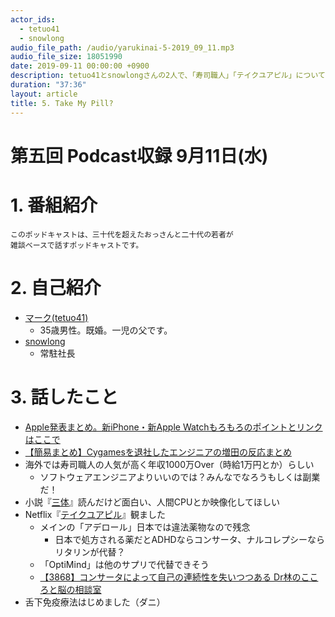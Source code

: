 ```yaml
---
actor_ids:
  - tetuo41
  - snowlong
audio_file_path: /audio/yarukinai-5-2019_09_11.mp3
audio_file_size: 18051990
date: 2019-09-11 00:00:00 +0900
description: tetuo41とsnowlongさんの2人で、「寿司職人」「テイクユアピル」について話しました。
duration: "37:36"
layout: article
title: 5. Take My Pill?
---
```


# 第五回 Podcast収録 9月11日(水)

# 1. 番組紹介
    このポッドキャストは、三十代を超えたおっさんと二十代の若者が
    雑談ベースで話すポッドキャストです。

# 2. 自己紹介
- [マーク(tetuo41)](https://twitter.com/tetuo41)
    - 35歳男性。既婚。一児の父です。
- [snowlong](https://twitter.com/_snowlong)
    - 常駐社長

# 3. 話したこと
- [Apple発表まとめ。新iPhone・新Apple Watchもろもろのポイントとリンクはここで](https://www.gizmodo.jp/2019/09/apple-special-event-outline.html)
- [【簡易まとめ】Cygamesを退社したエンジニアの増田の反応まとめ](https://togetter.com/li/1401880)
- 海外では寿司職人の人気が高く年収1000万Over（時給1万円とか）らしい
    - ソフトウェアエンジニアよりいいのでは？みんなでなろうもしくは副業だ！
- 小説『[三体](https://www.amazon.co.jp/dp/B07TS9XTSD/)』読んだけど面白い、人間CPUとか映像化してほしい
- Netflix『[テイクユアピル](https://www.netflix.com/title/80117831)』観ました
    - メインの「アデロール」日本では違法薬物なので残念
        - 日本で処方される薬だとADHDならコンサータ、ナルコレプシーならリタリンが代替？
    - 「OptiMind」は他のサプリで代替できそう
    - [【3868】コンサータによって自己の連続性を失いつつある  Dr林のこころと脳の相談室](http://kokoro.squares.net/?p=7763)
- 舌下免疫療法はじめました（ダニ）
